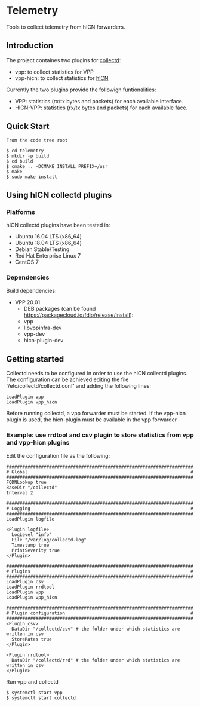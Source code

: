 # Telemetry

Tools to collect telemetry from hICN forwarders.

## Introduction ##

The project containes two plugins for [collectd](https://github.com/collectd/collectd):
* vpp: to collect statistics for VPP
* vpp-hicn: to collect statistics for [hICN](https://github.com/FDio/hicn)


Currently the two plugins provide the followign funtionalities:

* VPP: statistics (rx/tx bytes and packets) for each available interface.
* HICN-VPP: statistics (rx/tx bytes and packets) for each available face.

## Quick Start ## 

```
From the code tree root

$ cd telemetry
$ mkdir -p build
$ cd build
$ cmake .. -DCMAKE_INSTALL_PREFIX=/usr
$ make
$ sudo make install
```

## Using hICN collectd plugins ##

### Platforms ###

hICN collectd plugins have been tested in:

- Ubuntu 16.04 LTS (x86_64)
- Ubuntu 18.04 LTS (x86_64)
- Debian Stable/Testing
- Red Hat Enterprise Linux 7
- CentOS 7


### Dependencies ###

Build dependencies:

- VPP 20.01
  - DEB packages (can be found https://packagecloud.io/fdio/release/install):
  - vpp
  - libvppinfra-dev
  - vpp-dev
  - hicn-plugin-dev

## Getting started ##

Collectd needs to be configured in order to use the hICN collectd plugins.
The configuration can be achieved editing the file '/etc/collectd/collectd.conf' and adding the following lines:

```
LoadPlugin vpp
LoadPlugin vpp_hicn
```

Before running collectd, a vpp forwarder must be started. If the vpp-hicn plugin is used, the hicn-plugin must be available in the vpp forwarder

### Example: use rrdtool and csv plugin to store statistics from vpp and vpp-hicn plugins

Edit the configuration file as the following:

```
######################################################################
# Global                                                             #
######################################################################
FQDNLookup true
BaseDir "/collectd"
Interval 2

######################################################################
# Logging                                                            #
######################################################################
LoadPlugin logfile

<Plugin logfile>
  LogLevel "info"
  File "/var/log/collectd.log"
  Timestamp true
  PrintSeverity true
</Plugin>

######################################################################
# Plugins                                                            #
######################################################################
LoadPlugin csv
LoadPlugin rrdtool
LoadPlugin vpp
LoadPlugin vpp_hicn

######################################################################
# Plugin configuration                                               #
######################################################################
<Plugin csv>
  DataDir "/collectd/csv" # the folder under which statistics are written in csv
  StoreRates true
</Plugin>

<Plugin rrdtool>
  DataDir "/collectd/rrd" # the folder under which statistics are written in csv
</Plugin>
```

Run vpp and collectd

```
$ systemctl start vpp
$ systemctl start collectd
```
